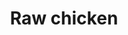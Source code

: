 ---
layout: item
title: Raw chicken
item-id: 4289
datatable: true
id: 4289
name: "Raw chicken"
members: true
lowalch: 0
highalch: 0
examine: "This raw chicken is rancid."
monsters:
  - id: 2993
    name: "Undead chicken"
    members: true
    combat_level: 1
    wiki_url: "https://oldschool.runescape.wiki/w/Undead_chicken"
    drops:
      - quantity: "1"
        rarity: 1
    image: "https://oldschool.runescape.wiki/images/3/39/Undead_chicken.png?96455"
---